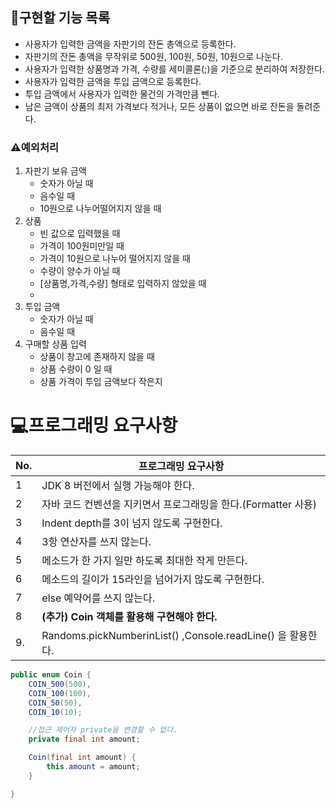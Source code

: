 ## 🥤구현할 기능 목록

- 사용자가 입력한 금액을 자판기의 잔돈 총액으로 등록한다.
- 자판기의 잔돈 총액을 무작위로 500원, 100원, 50원, 10원으로 나눈다.
- 사용자가 입력한 상품명과 가격, 수량를 세미콜론(;)을 기준으로 분리하여 저장한다.
- 사용자가 입력한 금액을 투입 금액으로 등록한다.
- 투입 금액에서 사용자가 입력한 물건의 가격만큼 뺀다.
- 남은 금액이 상품의 최저 가격보다 적거나, 모든 상품이 없으면 바로 잔돈을 돌려준다.

### ⚠예외처리

1. 자판기 보유 금액
   - 숫자가 아닐 때
   - 음수일 때
   - 10원으로 나누어떨어지지 않을 때
2. 상품
   - 빈 값으로 입력했을 때
   - 가격이 100원미만일 때
   - 가격이 10원으로 나누어 떨어지지 않을 때
   - 수량이 양수가 아닐 때
   - [상품명,가격,수량] 형태로 입력하지 않았을 때
   - 
3. 투입 금액
   - 숫자가 아닐 때
   - 음수일 때
4. 구매할 상품 입력
   - 상품이 창고에 존재하지 않을 때
   - 상품 수량이 0 일 때
   - 상품 가격이 투입 금액보다 작은지



# 💻프로그래밍 요구사항

| No.  | 프로그래밍 요구사항                                          |
| ---- | ------------------------------------------------------------ |
| 1    | JDK 8 버전에서 실행 가능해야 한다.                           |
| 2    | 자바 코드 컨벤션을 지키면서 프로그래밍을 한다.(Formatter 사용) |
| 3    | Indent depth를 3이 넘지 않도록 구현한다.                     |
| 4    | 3항 연산자를 쓰지 않는다.                                    |
| 5    | 메소드가 한 가지 일만 하도록 최대한 작게 만든다.             |
| 6    | 메소드의 길이가 15라인을 넘어가지 않도록 구현한다.           |
| 7    | else 예약어를 쓰지 않는다.                                   |
| 8    | **(추가) Coin 객체를 활용해 구현해야 한다.**                 |
| 9.   | Randoms.pickNumberinList() ,Console.readLine() 을 활용한다.  |

```java
public enum Coin {
    COIN_500(500),
    COIN_100(100),
    COIN_50(50),
    COIN_10(10);

    //접근 제어자 private을 변경할 수 없다.
    private final int amount;

    Coin(final int amount) {
        this.amount = amount;
    }

}
```

